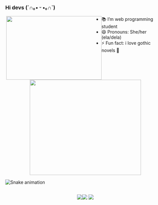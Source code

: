 ### Hi devs (´∩｡• ᵕ •｡∩`)                   

<img align='right' src="https://super.abril.com.br/wp-content/uploads/2016/09/super_imggato_digitando_0.gif" width='300' height='200' style="float:left;">

- 📚 I’m web programming student
- 😄 Pronouns: She/her (ela/dela)                                                                                                                             
- ⚡ Fun fact: i love gothic novels 🦇

<br/><br/><br/>
 
<div align='center'>
<img height="300" width='350' src="https://github-readme-stats.vercel.app/api/top-langs/?username=cecilia-brito&layout=compact&langs_count=7&theme=dracula"/>
</div>  
  
![Snake animation](https://github.com/cecilia-brito/cecilia-brito/blob/output/github-contribution-grid-snake.svg)

 ##
  
<div align='center'>
<a href = "mailto:ceciliabritosantos@gmail.com"><img src="https://img.shields.io/badge/Gmail-D14836?style=for-the-badge&logo=gmail&logoColor=white" target="_blank"></a><a href="https://www.linkedin.com/in/cecilia-brito-santos" target="_blank"><img src="https://img.shields.io/badge/-LinkedIn-%230077B5?style=for-the-badge&logo=linkedin&logoColor=white" target="_blank"></a>   
  <a href='https://www.codewars.com/users/cecilia-brito'><img src='https://www.codewars.com/users/cecilia-brito/badges/micro'/></a>
</div>
